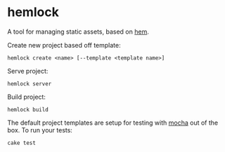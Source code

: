 hemlock
=======

A tool for managing static assets, based on [hem](https://github.com/maccman/hem).

Create new project based off template:

    hemlock create <name> [--template <template name>]

Serve project:

    hemlock server

Build project:

    hemlock build

The default project templates are setup for testing with [mocha](http://visionmedia.github.com/mocha/) out of the box. To run your tests:

    cake test
